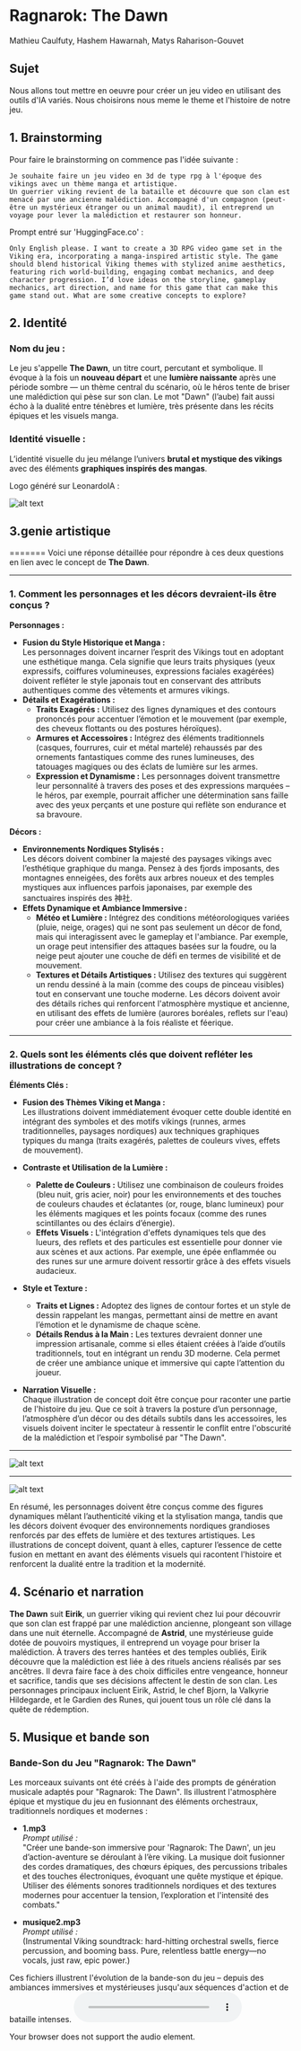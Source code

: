 # Ragnarok: The Dawn

Mathieu Caulfuty, Hashem Hawarnah, Matys Raharison-Gouvet

## Sujet

Nous allons tout mettre en oeuvre pour créer un jeu video en utilisant des outils d'IA variés.
Nous choisirons nous meme le theme et l'histoire de notre jeu.

## 1. Brainstorming

Pour faire le brainstorming on commence pas l'idée suivante :

```
Je souhaite faire un jeu video en 3d de type rpg à l'époque des vikings avec un thème manga et artistique.
Un guerrier viking revient de la bataille et découvre que son clan est menacé par une ancienne malédiction. Accompagné d'un compagnon (peut-être un mystérieux étranger ou un animal maudit), il entreprend un voyage pour lever la malédiction et restaurer son honneur.
```

Prompt entré sur 'HuggingFace.co' :

```
Only English please. I want to create a 3D RPG video game set in the Viking era, incorporating a manga-inspired artistic style. The game should blend historical Viking themes with stylized anime aesthetics, featuring rich world-building, engaging combat mechanics, and deep character progression. I’d love ideas on the storyline, gameplay mechanics, art direction, and name for this game that can make this game stand out. What are some creative concepts to explore?
```

## 2. Identité

### Nom du jeu :

Le jeu s'appelle **The Dawn**, un titre court, percutant et symbolique. Il évoque à la fois un **nouveau départ** et une **lumière naissante** après une période sombre — un thème central du scénario, où le héros tente de briser une malédiction qui pèse sur son clan. Le mot "Dawn" (l’aube) fait aussi écho à la dualité entre ténèbres et lumière, très présente dans les récits épiques et les visuels manga.

### Identité visuelle :

L’identité visuelle du jeu mélange l’univers **brutal et mystique des vikings** avec des éléments **graphiques inspirés des mangas**.

Logo généré sur LeonardoIA :

![alt text](image.png)

## 3.genie artistique

=======
Voici une réponse détaillée pour répondre à ces deux questions en lien avec le concept de **The Dawn**.

---

### 1. Comment les personnages et les décors devraient-ils être conçus ?

**Personnages :**

- **Fusion du Style Historique et Manga :**  
  Les personnages doivent incarner l’esprit des Vikings tout en adoptant une esthétique manga. Cela signifie que leurs traits physiques (yeux expressifs, coiffures volumineuses, expressions faciales exagérées) doivent refléter le style japonais tout en conservant des attributs authentiques comme des vêtements et armures vikings.
- **Détails et Exagérations :**
  - **Traits Exagérés :** Utilisez des lignes dynamiques et des contours prononcés pour accentuer l’émotion et le mouvement (par exemple, des cheveux flottants ou des postures héroïques).
  - **Armures et Accessoires :** Intégrez des éléments traditionnels (casques, fourrures, cuir et métal martelé) rehaussés par des ornements fantastiques comme des runes lumineuses, des tatouages magiques ou des éclats de lumière sur les armes.
  - **Expression et Dynamisme :** Les personnages doivent transmettre leur personnalité à travers des poses et des expressions marquées – le héros, par exemple, pourrait afficher une détermination sans faille avec des yeux perçants et une posture qui reflète son endurance et sa bravoure.

**Décors :**

- **Environnements Nordiques Stylisés :**  
  Les décors doivent combiner la majesté des paysages vikings avec l’esthétique graphique du manga. Pensez à des fjords imposants, des montagnes enneigées, des forêts aux arbres noueux et des temples mystiques aux influences parfois japonaises, par exemple des sanctuaires inspirés des 神社.
- **Effets Dynamique et Ambiance Immersive :**
  - **Météo et Lumière :** Intégrez des conditions météorologiques variées (pluie, neige, orages) qui ne sont pas seulement un décor de fond, mais qui interagissent avec le gameplay et l'ambiance. Par exemple, un orage peut intensifier des attaques basées sur la foudre, ou la neige peut ajouter une couche de défi en termes de visibilité et de mouvement.
  - **Textures et Détails Artistiques :** Utilisez des textures qui suggèrent un rendu dessiné à la main (comme des coups de pinceau visibles) tout en conservant une touche moderne. Les décors doivent avoir des détails riches qui renforcent l'atmosphère mystique et ancienne, en utilisant des effets de lumière (aurores boréales, reflets sur l'eau) pour créer une ambiance à la fois réaliste et féerique.

---

### 2. Quels sont les éléments clés que doivent refléter les illustrations de concept ?

**Éléments Clés :**

- **Fusion des Thèmes Viking et Manga :**  
  Les illustrations doivent immédiatement évoquer cette double identité en intégrant des symboles et des motifs vikings (runnes, armes traditionnelles, paysages nordiques) aux techniques graphiques typiques du manga (traits exagérés, palettes de couleurs vives, effets de mouvement).

- **Contraste et Utilisation de la Lumière :**

  - **Palette de Couleurs :** Utilisez une combinaison de couleurs froides (bleu nuit, gris acier, noir) pour les environnements et des touches de couleurs chaudes et éclatantes (or, rouge, blanc lumineux) pour les éléments magiques et les points focaux (comme des runes scintillantes ou des éclairs d’énergie).
  - **Effets Visuels :** L'intégration d'effets dynamiques tels que des lueurs, des reflets et des particules est essentielle pour donner vie aux scènes et aux actions. Par exemple, une épée enflammée ou des runes sur une armure doivent ressortir grâce à des effets visuels audacieux.

- **Style et Texture :**

  - **Traits et Lignes :** Adoptez des lignes de contour fortes et un style de dessin rappelant les mangas, permettant ainsi de mettre en avant l’émotion et le dynamisme de chaque scène.
  - **Détails Rendus à la Main :** Les textures devraient donner une impression artisanale, comme si elles étaient créées à l’aide d’outils traditionnels, tout en intégrant un rendu 3D moderne. Cela permet de créer une ambiance unique et immersive qui capte l’attention du joueur.

- **Narration Visuelle :**  
  Chaque illustration de concept doit être conçue pour raconter une partie de l'histoire du jeu. Que ce soit à travers la posture d’un personnage, l’atmosphère d’un décor ou des détails subtils dans les accessoires, les visuels doivent inciter le spectateur à ressentir le conflit entre l'obscurité de la malédiction et l’espoir symbolisé par "The Dawn".

---

![alt text](./3.genie%20artistique/1.png)

---

![alt text](/3.genie%20artistique/2.jpg)

En résumé, les personnages doivent être conçus comme des figures dynamiques mêlant l’authenticité viking et la stylisation manga, tandis que les décors doivent évoquer des environnements nordiques grandioses renforcés par des effets de lumière et des textures artistiques. Les illustrations de concept doivent, quant à elles, capturer l’essence de cette fusion en mettant en avant des éléments visuels qui racontent l'histoire et renforcent la dualité entre la tradition et la modernité.

## 4. Scénario et narration

**The Dawn** suit **Eirik**, un guerrier viking qui revient chez lui pour découvrir que son clan est frappé par une malédiction ancienne, plongeant son village dans une nuit éternelle. Accompagné de **Astrid**, une mystérieuse guide dotée de pouvoirs mystiques, il entreprend un voyage pour briser la malédiction. À travers des terres hantées et des temples oubliés, Eirik découvre que la malédiction est liée à des rituels anciens réalisés par ses ancêtres. Il devra faire face à des choix difficiles entre vengeance, honneur et sacrifice, tandis que ses décisions affectent le destin de son clan. Les personnages principaux incluent Eirik, Astrid, le chef Bjorn, la Valkyrie Hildegarde, et le Gardien des Runes, qui jouent tous un rôle clé dans la quête de rédemption.

## 5. Musique et bande son

### Bande-Son du Jeu "Ragnarok: The Dawn"

Les morceaux suivants ont été créés à l'aide des prompts de génération musicale adaptés pour "Ragnarok: The Dawn". Ils illustrent l'atmosphère épique et mystique du jeu en fusionnant des éléments orchestraux, traditionnels nordiques et modernes :

- **1.mp3**  
  _Prompt utilisé :_  
  "Créer une bande-son immersive pour 'Ragnarok: The Dawn', un jeu d’action-aventure se déroulant à l’ère viking. La musique doit fusionner des cordes dramatiques, des chœurs épiques, des percussions tribales et des touches électroniques, évoquant une quête mystique et épique. Utiliser des éléments sonores traditionnels nordiques et des textures modernes pour accentuer la tension, l’exploration et l'intensité des combats."

- **musique2.mp3**  
  _Prompt utilisé :_  
  (Instrumental Viking soundtrack: hard-hitting orchestral swells, fierce percussion, and booming bass. Pure, relentless battle energy—no vocals, just raw, epic power.)

Ces fichiers illustrent l'évolution de la bande-son du jeu – depuis des ambiances immersives et mystérieuses jusqu'aux séquences d'action et de bataille intenses.
<audio controls>

  <source src="5.musique et son/1.mp3" type="audio/mp3">
  Your browser does not support the audio element.
</audio>
